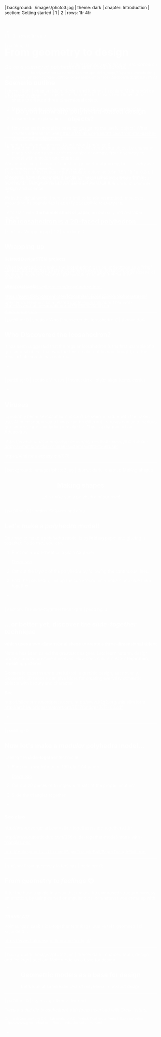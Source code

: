 | background: ./images/photo3.jpg
| theme: dark
| chapter: Introduction
| section: Getting started
| 1
| 2
| rows: 1fr 4fr

<br>

<f-image src="./images/ico1.png" style="mix-blend-mode: screen; filter: invert(1); --image-size: auto 80%; --image-position: left;" />

-

# <big>From geometry to design</big>

<big>_Go on a journey of polyhedrons and icosahedrons..._</big>

<f-notes title="Outline" width="50vw" style="--primary: var(--darkgray)">

## Scenario outline

1. Discover the slide-together technique which uses two-dimensional shape to create a three-dimensional object

2. Make a modular polyhedra model from 20 pieces paper triangles

3. Icosahedron explanation

4. How can math model be base for designing the useful object? What creates difference? See https://foroalfa.org/en/articles/from-the-useful-object-to-the-object-tool

5. Based on the modular polyhedra model create your object by changing triangle shape so you can't recognize geometry, from geometry to model with emotion and character.

</f-notes>

---

| style: align-items: center; grid-template-columns: 0.5fr 1.5fr 1fr 1fr 0.2fr;
| chapter: History & examples
| section: The icosahedron
| rows: 1fr min-content 1fr
| theme: dark
| 1 1 1 1 1
| 2 3 4 4 5
| 6 6 6 6 6

-

-

<f-scene3 isometric responsive>
    <f-rotation3>
        <f-polyhedron3 scale="2" :shading="true" hedron="Icosahedron" />
    </f-rotation3>
</f-scene3>

-

## The icosahedron is a 20-faced polyhedron

<div style="display: flex; width: 100%; height: 5rem">
    <f-image src="./images/ico2.png" 
    style="mix-blend-mode: screen; filter: invert(1); --image-size: contain; --image-position: center; width: 6rem" />
    <f-image src="./images/ico1.png" 
    style="mix-blend-mode: screen; filter: invert(1); --image-size: contain; --image-position: center; width: 15rem" />
    <f-image src="./images/ico3.png" 
    style="mix-blend-mode: screen; filter: invert(1); --image-size: contain; --image-position: center; width: 10rem" />
</div>

<br>

When balanced on a point, the icosahedron can be understood as a "ring" of 10 triangular faces with a rosette of 5 faces above and another rosette of 5 below.

http://mathworld.wolfram.com/Icosahedron.html

https://www.flickr.com/photos/fdecomite/3604422381/in/photostream/

https://www.halodesign.dk/brands/iq-light/?lang=en

---

| padding: 0
| section: Who Discovered the Icosahedron?
| theme: dark

<section>

## Who Discovered the Icosahedron?

It has been suggested that the regular icosahedron is the first example of a geometrical object that was the free creation of human thought, not the result of observations in nature...

</section>

-

<f-image src="./images/example3.jpg" style="--image-position: center" />

---

| padding: 0
| section: Viruses
| theme: dark
| style: align-items: center

<f-image src="./images/example4.png" style="--image-height: 100vh"/>

-

<section>

## Viruses

...probably because icosahedrons can't be seen in nature with the naked eye. At microscopic scale things can be different - viruses can be of various geometric shapes, including icosahedra. This is a diagram of an Adenovirus.

https://www.khanacademy.org/science/high-school-biology/hs-human-body-systems/hs-the-immune-system/a/intro-to-viruses

https://viralzone.expasy.org/678

</section>

---

| background: ./images/photo2.jpg
| theme: dark
| chapter: Making shapes

<center>

<section>

# Making shapes

Let's make some polyhedra of our own!

</section>

</center>

---

| padding: 0
| section: Scissors and glue

<section>

## Let's make a _polyhedra_ model!

One way to make a _polyhedra_ model is by **folding** paper and glueing it together. To do that, you can:

1. Print out a worksheet on a plain A3 paper

   <a class="tertiary" href="./files/geometry_fold.pdf" style="margin-bottom: .8em"><f-download-icon /> Download</a>

2. Cut out the layout of the polyhedra by following the continuous lines.

3. Fold the polyhedra, line up the corresponding numbers and glue them together.

</section>

-

<f-image src="./images/geometry_fold.png" style="--image-size: 110vh auto; --image-position: left" />

---

| section: The slide-together technique
| padding: 0

<section>

## ...or better yet, discover the _slide-together_ technique

**which uses a two-dimensional shape to create a three-dimensional object**

Nature has been called the greatest designer. Lets learn nature’s design process and be creative ourselves. How does nature create? **Repetition**, repeating patterns.

Geometric patterns are a useful tool in graphic design, but not only. Geometric 3D models can give ideas for creating everyday domestic objects with beauty and character.

**See**

https://sliceforms.wordpress.com/
http://www.k2g2.org/wiki:sliceform
http://archive.bridgesmathart.org/2017/bridges2017-63.pdf

</section>

-

<f-image src="./images/geometry_slidetogether.png" style="--image-size: 110vh auto; --image-position: left"/>

---

| padding: 0

<section>

## Now let's make a <var>modular</var> polyhedra model...

...using the **slide-together** technique:

1. Print out a worksheet on 160 g/m² A4 paper

   <a class="tertiary" href="./files/geometry_slidetogether.pdf" style="margin-bottom: .8em"><f-download-icon /> Download</a>

2. Cut out 20 pieces of triangles with slits at the proper locations

3. Slide the triangles together

</section>

-

<f-image src="./images/geometry_slidetogether.png" style="--image-size: 110vh auto; --image-position: left"/>

<f-notes>

### See also

http://www.georgehart.com/slide-togethers/slide-togethers.html

http://www.cutoutfoldup.com/956-slide-together-model-made-with-triangles.php

http://makingmathvisible.com/PaperTriangleBall/PaperTriangleBall.html

</f-notes>

---

| section: From geometry to feelings
| padding: 0;

<section>

## From geometry to <var>feelings</var> 😊

Alter the base triangle in a way that makes the composed structure express an emotion, by using curved or angular cuts, or whatever you come up with!

</section>

-

<f-image src="./images/photo1.jpg">

<f-notes>

**_TRANSLATE_**

Kolmnurgast saab slide-together tehnikaga luua ka teisi geomeetrilisi kujundeid...

https://www.halodesign.dk/brands/iq-light/

</f-notes>

---

| background: ./images/photo2.jpg
| theme: dark
| chapter: Math, design and feelings
| section: Math model as a base for design

<center>

<section>

# Geometric models as a base for design

Let's look at some examples of polyhedra in product design

</section>

</center>

---

| padding: 0
| style: align-items: flex-end

<section>

_Twenty-sided die (icosahedron) with faces inscribed with Greek letters._

<small>
Created: 2nd century B.C.–4th century A.D. Period: Ptolemaic Period–Roman Period
</small><br>
<small>
https://www.georgehart.com/icosahedral/icosahedral.html
</small>

</section>

-

<f-image src="./images/example2.jpg" style="position: absolute; left: 0; top: 0; width: 100%; height: 100%; z-index: -1; --image-height: 100%; --image-size: auto 100vh; --image-position: 90% bottom"/>

---

| 1
| 2
| rows: 1fr auto

| padding: 0

<f-image style="--image-size: contain; --image-position: left top" src="./images/example1.png" />

-

<section style="text-align: right">

_Michiel Cornelissen's 30 pencil icosahedron_

<small>
http://www.michielcornelissen.com/portfolio_page/30-pencil-icosahedron/'
</small><br>
<small>
https://www.amazon.ca/Ikea-Joxtrop-Renewable-Lampshade-Cardboard/dp/B01LXV2N2S
</small>

</section>

---

| theme: light
| chapter: Math, design and feelings
| section: Math model as a base for design

<center>

<section>

## Do you know any polyhedra-based design objects?

Discuss!

</section>

</center>

---

| chapter: Epilogue
| section: Conclusion
| padding: 0

<f-image src="./images/paper-creative-workshop-handmade.jpg">

-

<section>

We are reaching the end of our short geometrical journey, but — ~_why use your hands and paper?_~ — may you ask.

Alongside _high-tech trends_, it is just as important to experiment with your own hands. Using our hands will eventually lead us to a world of complex design and science.

As in the digital world, there is no limit to hands-on method, moreover, expanding its boundaries is equally accessible to everyone.

Let's start with **the humble sheet of paper**, an ordinary and available material.

</section>

---

| section: Wrapping up
| 1 2
| padding: 0

<section>

## Wrapping up

#### Related DesignSTEM projects

<a href="../triangles">Looking for Triangles</a> offers a comprehensive set interactive tools for exploring polyhedrons and understanding the math behind them.

#### Other materials

https://polyhedra.tessera.li/ by Nat Alison visualizes the entire family of polyhedra. Here is also a related [conference talk](https://www.youtube.com/watch?v=jhdJHBD9Fts) about her work.

<a class="tertiary" href="../"><f-leftarrow-icon /> Back to projects</a>

</section>

-

<f-image src="./images/photo3.jpg" />
